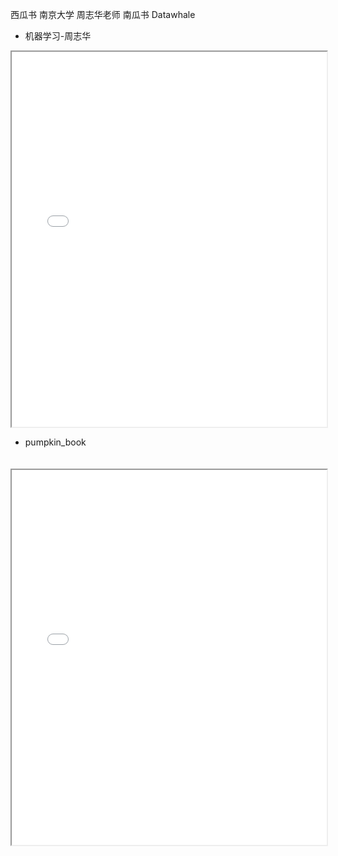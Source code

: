 西瓜书 南京大学 周志华老师
南瓜书 Datawhale

* 机器学习-周志华 
  
<iframe src="StudyNotes/MachineLearning/机器学习-周志华.pdf" width="100%" height="600px">
    <p>您的浏览器不支持嵌入式 PDF。请 <a href="StudyNotes/MachineLearning/机器学习-周志华.pdf">点击这里下载 PDF 文件</a>。</p>
</iframe>

* pumpkin_book
  
<iframe src="StudyNotes/MachineLearning/pumpkin_book.pdf" width="100%" height="600px" style="margin-top: 20px;">
    <p>您的浏览器不支持嵌入式 PDF。请 <a href="StudyNotes/MachineLearning/pumpkin_book.pdf">点击这里下载 PDF 文件</a>。</p>
</iframe>  